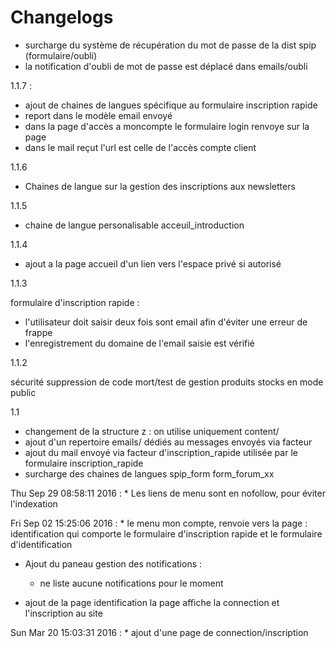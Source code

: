 # Changelogs

* surcharge du système de récupération du mot de passe de la dist spip (formulaire/oubli)
* la notification d'oubli de mot de passe est déplacé dans emails/oubli 


1.1.7 :

* ajout de chaines de langues spécifique au formulaire inscription rapide
* report dans le modèle email envoyé
* dans la page d'accès a moncompte le formulaire login renvoye sur la page
* dans le mail reçut l'url est celle de l'accès compte client

1.1.6

* Chaines de langue sur la gestion des inscriptions aux newsletters

1.1.5

* chaine de langue personalisable acceuil_introduction

1.1.4

* ajout a la page accueil d'un lien vers l'espace privé si autorisé

1.1.3

formulaire d'inscription rapide :
- l'utilisateur doit saisir deux fois sont email afin d'éviter une erreur de frappe
- l'enregistrement du domaine de l'email saisie est vérifié


1.1.2

sécurité suppression de code mort/test de gestion produits stocks en mode public

1.1

- changement de la structure z : on utilise uniquement content/
- ajout d'un repertoire emails/ dédiés au messages envoyés via facteur
- ajout du mail envoyé via facteur
 d'inscription_rapide utilisée par le formulaire inscription_rapide
- surcharge des chaines de langues spip_form form_forum_xx


Thu Sep 29 08:58:11 2016
:   *   Les liens de menu sont en nofollow, pour éviter l'indexation

Fri Sep 02 15:25:06 2016
:   *   le menu mon compte, renvoie vers la page : identification
        qui comporte le formulaire d'inscription rapide et le formulaire d'identification

- Ajout du paneau gestion des notifications :
    - ne liste aucune notifications pour le moment

-   ajout de la page identification
    la page affiche la connection et l'inscription au site

Sun Mar 20 15:03:31 2016
:   *   	ajout d'une page de connection/inscription
